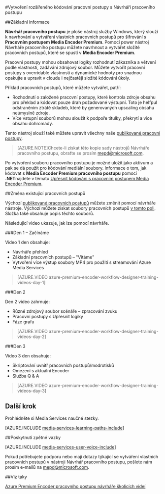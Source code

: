 <properties 
    pageTitle="Vytvoření rozšířeného kódování pracovní postupy s Návrháři pracovního postupu | Microsoft Azure" 
    description="Informace o postupu při vytváření pokročilých kódování pracovních postupů s Návrháři pracovního postupu." 
    services="media-services" 
    documentationCenter="" 
    authors="anilmur" 
    manager="erikre" 
    editor=""/>

<tags 
    ms.service="media-services" 
    ms.workload="media" 
    ms.tgt_pltfrm="na" 
    ms.devlang="na" 
    ms.topic="article" 
    ms.date="09/15/2016"
    ms.author="juliako;johndeu;anilmur"/>


#<a name="create-advanced-encoding-workflows-with-workflow-designer"></a>Vytvoření rozšířeného kódování pracovní postupy s Návrháři pracovního postupu

##<a name="overview"></a>Základní informace

**Návrhář pracovního postupu** je ploše nástroj služby Windows, který slouží k navrhování a vytváření vlastních pracovních postupů pro šifrování s **Pracovním postupem Media Encoder Premium**.
Pomocí power nástroj Návrháře pracovního postupu můžete navrhnout a vytvářet složité pracovních postupů, které se spustí v **Media Encoder Premium**.  

Pracovní postupy mohou obsahovat logiky rozhodnutí zákazníka a větvení podle vlastností, zadávání zdrojový soubor. Můžete vytvořit pracovní postupy s overridable vlastnosti a dynamické hodnoty pro snadnou opakujte a upravit v cloudu i nejčastěji složité kódování úkoly.

Příklad pracovních postupů, které můžete vytvářet, patří:

- Rozhodnutí o založené pracovní postupy, které kontrola zdroje obsahu pro překlad a kódovat pouze drah požadované výstupní.  Toto je helfpul odstraněním ztrátě skladeb, které by generovaných upscaling obsahu neúmyslně zdroje.
- Více vstupní souborů mohou sloužit k podpoře titulky, překrytí a více obsahu dohromady. 

Tento nástroj slouží také můžete upravit všechny naše [publikované pracovní postupy](media-services-workflow-designer.md#existing_workflows). 

>[AZURE.NOTE]Chcete-li získat této kopie sady nástrojů Návrháře pracovního postupu, obraťte se prosím mepd@microsoft.com.


Po vytvoření souboru pracovního postupu je možné uložit jako aktivum a pak se dá použít pro kódování mediální soubory. Informace o tom, jak kódovat s **Media Encoder Premium pracovního postupu** pomocí **.NET**najdete v tématu [Upřesnit kódování s pracovním postupem Media Encoder Premium](media-services-encode-with-premium-workflow.md).

##<a id="existing_workflows"></a>Změna existující pracovních postupů

Výchozí [publikované pracovních postupů](media-services-workflow-designer.md#existing_workflows) můžete změnit pomocí návrháře nástroje. Výchozí můžete získat soubory pracovních postupů [v tomto poli](https://github.com/Azure/azure-media-services-samples/tree/master/Encoding%20Presets/VoD/MediaEncoderPremiumWorkfows). Složka také obsahuje popis těchto souborů.

Následující video ukazuje, jak lze pomocí návrháře.

###<a name="day-1--getting-started"></a>Den 1 – Začínáme

Video 1 den obsahuje:

- Návrháře přehled
- Základní pracovních postupů – "Vítáme"
- Vytvoření více výstup soubory MP4 pro použití s streamování Azure Media Services

> [AZURE.VIDEO azure-premium-encoder-workflow-designer-training-videos-day-1]

###<a name="day-2"></a>Den 2

Den 2 video zahrnuje:

- Různé zdrojový soubor scénáře – zpracování zvuku
- Pracovní postupy s Upřesnit logiky
- Fáze grafu

> [AZURE.VIDEO azure-premium-encoder-workflow-designer-training-videos-day-2]

###<a name="day-3"></a>Den 3

Video 3 den obsahuje:

- Skriptování uvnitř pracovních postupů/modrotisků
- Omezení s aktuální Encoder
- Služba Q & A
 
> [AZURE.VIDEO azure-premium-encoder-workflow-designer-training-videos-day-3]


## <a name="next-step"></a>Další krok

Prohlédněte si Media Services naučné stezky.

[AZURE.INCLUDE [media-services-learning-paths-include](../../includes/media-services-learning-paths-include.md)]

##<a name="provide-feedback"></a>Poskytnutí zpětné vazby

[AZURE.INCLUDE [media-services-user-voice-include](../../includes/media-services-user-voice-include.md)]


Pokud potřebujete podporu nebo mají dotazy týkající se vytváření vlastních pracovních postupů v nástroji Návrhář pracovního postupu, pošlete nám prosím e-mailů na mepd@microsoft.com.

##<a name="see-also"></a>Viz taky

[Azure Premium Encoder pracovního postupu návrháře školicích videí](http://johndeutscher.com/2015/07/06/azure-premium-encoder-workflow-designer-training-videos/)
